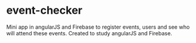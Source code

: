 # event-checker
Mini app in angularJS and Firebase to register events, users and see who will attend these events. Created to study angularJS and Firebase.
